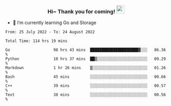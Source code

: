 <h3 align="center">
    Hi~ Thank you for coming!
    <img src="https://media.giphy.com/media/hvRJCLFzcasrR4ia7z/giphy.gif" width="25px">
</h3>

<!--
**pineapple-man/pineapple-man** is a ✨ _special_ ✨ repository because its `README.md` (this file) appears on your GitHub profile.

Here are some ideas to get you started:
- 🔭 I’m currently working on ...
- 🤔 I’m looking for help with ...
- 💬 Ask me about ...
- 📫 How to reach me: ...
- 😄 Pronouns: ...
- ⚡ Fun fact: 
- 👯 I’m looking to collaborate on kubernetes
-->
- 🌱 I’m currently learning Go and Storage

<!--START_SECTION:waka-->

```text
From: 25 July 2022 - To: 24 August 2022

Total Time: 114 hrs 19 mins

Go                   98 hrs 43 mins  █████████████████████▓░░░   86.36 %
Python               10 hrs 37 mins  ██▒░░░░░░░░░░░░░░░░░░░░░░   09.29 %
Markdown             1 hr 26 mins    ▒░░░░░░░░░░░░░░░░░░░░░░░░   01.26 %
Bash                 45 mins         ░░░░░░░░░░░░░░░░░░░░░░░░░   00.66 %
C++                  39 mins         ░░░░░░░░░░░░░░░░░░░░░░░░░   00.57 %
Text                 38 mins         ░░░░░░░░░░░░░░░░░░░░░░░░░   00.56 %
```

<!--END_SECTION:waka-->

